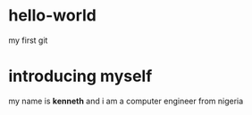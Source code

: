 # hello-world
my first git
# introducing myself 
my name is **kenneth** and i am a computer engineer from nigeria
